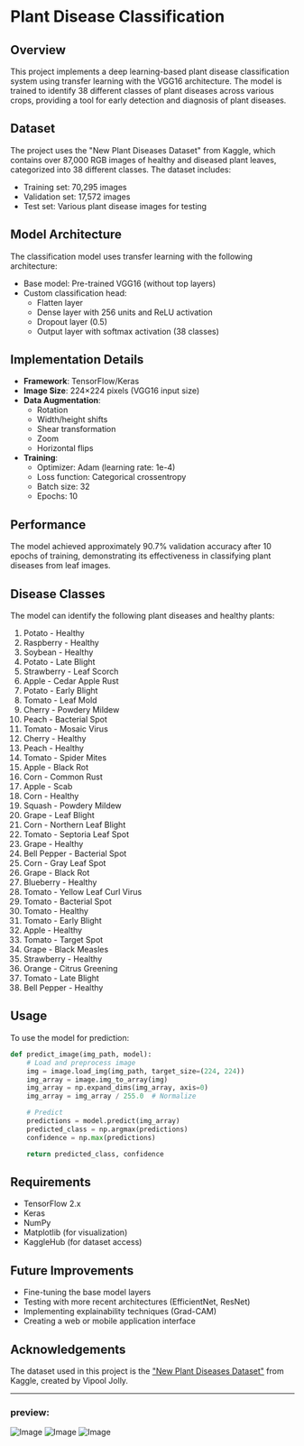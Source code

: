 # Plant Disease Classification

## Overview

This project implements a deep learning-based plant disease classification system using transfer learning with the VGG16 architecture. The model is trained to identify 38 different classes of plant diseases across various crops, providing a tool for early detection and diagnosis of plant diseases.

## Dataset

The project uses the "New Plant Diseases Dataset" from Kaggle, which contains over 87,000 RGB images of healthy and diseased plant leaves, categorized into 38 different classes. The dataset includes:

- Training set: 70,295 images
- Validation set: 17,572 images
- Test set: Various plant disease images for testing

## Model Architecture

The classification model uses transfer learning with the following architecture:

- Base model: Pre-trained VGG16 (without top layers)
- Custom classification head:
    - Flatten layer
    - Dense layer with 256 units and ReLU activation
    - Dropout layer (0.5)
    - Output layer with softmax activation (38 classes)

## Implementation Details

- **Framework**: TensorFlow/Keras
- **Image Size**: 224×224 pixels (VGG16 input size)
- **Data Augmentation**:
    - Rotation
    - Width/height shifts
    - Shear transformation
    - Zoom
    - Horizontal flips
- **Training**:
    - Optimizer: Adam (learning rate: 1e-4)
    - Loss function: Categorical crossentropy
    - Batch size: 32
    - Epochs: 10

## Performance

The model achieved approximately 90.7% validation accuracy after 10 epochs of training, demonstrating its effectiveness in classifying plant diseases from leaf images.

## Disease Classes

The model can identify the following plant diseases and healthy plants:

1. Potato - Healthy
2. Raspberry - Healthy
3. Soybean - Healthy
4. Potato - Late Blight
5. Strawberry - Leaf Scorch
6. Apple - Cedar Apple Rust
7. Potato - Early Blight
8. Tomato - Leaf Mold
9. Cherry - Powdery Mildew
10. Peach - Bacterial Spot
11. Tomato - Mosaic Virus
12. Cherry - Healthy
13. Peach - Healthy
14. Tomato - Spider Mites
15. Apple - Black Rot
16. Corn - Common Rust
17. Apple - Scab
18. Corn - Healthy
19. Squash - Powdery Mildew
20. Grape - Leaf Blight
21. Corn - Northern Leaf Blight
22. Tomato - Septoria Leaf Spot
23. Grape - Healthy
24. Bell Pepper - Bacterial Spot
25. Corn - Gray Leaf Spot
26. Grape - Black Rot
27. Blueberry - Healthy
28. Tomato - Yellow Leaf Curl Virus
29. Tomato - Bacterial Spot
30. Tomato - Healthy
31. Tomato - Early Blight
32. Apple - Healthy
33. Tomato - Target Spot
34. Grape - Black Measles
35. Strawberry - Healthy
36. Orange - Citrus Greening
37. Tomato - Late Blight
38. Bell Pepper - Healthy

## Usage

To use the model for prediction:

```python
def predict_image(img_path, model):
    # Load and preprocess image
    img = image.load_img(img_path, target_size=(224, 224))
    img_array = image.img_to_array(img)
    img_array = np.expand_dims(img_array, axis=0)
    img_array = img_array / 255.0  # Normalize

    # Predict
    predictions = model.predict(img_array)
    predicted_class = np.argmax(predictions)
    confidence = np.max(predictions)

    return predicted_class, confidence
```

## Requirements

- TensorFlow 2.x
- Keras
- NumPy
- Matplotlib (for visualization)
- KaggleHub (for dataset access)

## Future Improvements

- Fine-tuning the base model layers
- Testing with more recent architectures (EfficientNet, ResNet)
- Implementing explainability techniques (Grad-CAM)
- Creating a web or mobile application interface

## Acknowledgements

The dataset used in this project is the ["New Plant Diseases Dataset"](https://www.kaggle.com/datasets/vipoooool/new-plant-diseases-dataset) from Kaggle, created by Vipool Jolly.

***

### preview:
![Image](https://github.com/user-attachments/assets/a140013a-817b-4159-88ee-798043eea356)
![Image](https://github.com/user-attachments/assets/844c53f3-12c2-41c9-84f3-46b22d5ddd8e)
![Image](https://github.com/user-attachments/assets/090d62f7-7af1-41cb-9772-d44aad51f95c)
